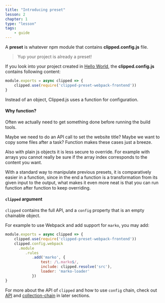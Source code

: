 ```yaml
---
title: "Introducing preset"
lesson: 2
chapter: 1
type: "lesson"
tags:
    - guide
---
```


A **preset** is whatever npm module that contains **clipped.config.js** file.

> Yup your project is already a preset!

If you look into your project created in [Hello World](/hello-world), the **clipped.config.js** contains following content:

```js
module.exports = async clipped => {
    clipped.use(require('clipped-preset-webpack-frontend'))
}
```

Instead of an object, Clipped.js uses a function for configuration.

#### Why function?

Often we actually need to get something done before running the build tools.

Maybe we need to do an API call to set the website title? 
Maybe we want to copy some files after a task? Function makes these cases just a breeze.

Also with plain js objects it is less secure to override. For example with arrays you cannot really be sure if the array index corresponds to the content you want.

With a standard way to manipulate previous presets, it is comparatively easier in a function, since in the end a function is a transformation from its given input to the output, what makes it even more neat is that you can run function after function to keep overriding.

#### `clipped` argument
`clipped` contains the full API, and a `config` property that is an empty chainable object.

For example to use Webpack and add support for `marko`, you may add:

```js
module.exports = async clipped => {
    clipped.use(require('clipped-preset-webpack-frontend'))
    clipped.config.webpack
      .module
         .rules
            .add('marko', {
                test: /\.marko$/,
                include: clipped.resolve('src'),
                loader: 'marko-loader'
            })
}
```

For more about the API of `clipped` and how to use `config` chain,  check out [API](/api#preset) and [collection-chain](/collection-chain) in later sections.
